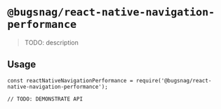 # `@bugsnag/react-native-navigation-performance`

> TODO: description

## Usage

```
const reactNativeNavigationPerformance = require('@bugsnag/react-native-navigation-performance');

// TODO: DEMONSTRATE API
```
